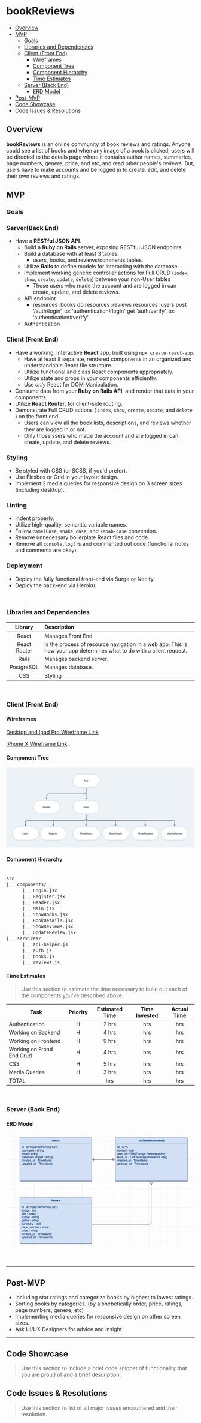 # bookReviews
- [Overview](#overview)
- [MVP](#mvp)
  - [Goals](#goals)
  - [Libraries and Dependencies](#libraries-and-dependencies)
  - [Client (Front End)](#client-front-end)
    - [Wireframes](#wireframes)
    - [Component Tree](#component-tree)
    - [Component Hierarchy](#component-hierarchy)
    - [Time Estimates](#time-estimates)
  - [Server (Back End)](#server-back-end)
    - [ERD Model](#erd-model)
- [Post-MVP](#post-mvp)
- [Code Showcase](#code-showcase)
- [Code Issues & Resolutions](#code-issues--resolutions)


## Overview

**bookReviews** is an online community of book reviews and ratings. Anyone could see a list of books and when any image of a book is clicked, users will be directed to the details page where it contains author names, summaries, page numbers, genere, price, and etc, and read other people's reviews. But, users have to make accounts and be logged in to create, edit, and delete their own reviews and ratings.

## MVP

### Goals

### Server(Back End)
- Have a **RESTful JSON API**.
  - Build a **Ruby on Rails** server, exposing RESTful JSON endpoints.
  - Build a database with at least 3 tables:
     - users, books, and reviews/comments tables.
  - Utilize **Rails** to define models for interacting with the database.
  - Implement working generic controller actions for Full CRUD (`index`, `show`, `create`, `update`, `delete`) between your non-User tables 
    - Those users who made the account and are logged in can create, update, and delete reviews.
  - API endpoint
    - resources :books do
    	resources :reviews
      resources :users 
      post ‘/auth/login’, to: 'authentication#login'
      get ‘auth/verify’, to: ‘authentication#verify’
  - Authentication 

### Client (Front End) <!-- omit in toc -->

- Have a working, interactive **React** app, built using `npx create-react-app`.
  - Have at least 8 separate, rendered components in an organized and understandable React file structure.
  - Utilize functional and class React components appropriately.
  - Utilize state and props in your components efficiently.
  - Use _only_ React for DOM Manipulation.
- Consume data from your **Ruby on Rails API**, and render that data in your components.
- Utilize **React Router**, for client-side routing.
- Demonstrate Full CRUD actions ( `index`, `show`, `create`, `update`, and `delete` ) on the front end.
    - Users can view all the book lists, descriptions, and reviews whether they are logged in or not.
    - Only those ssers who made the account and are logged in can create, update, and delete reviews.

### Styling

- Be styled with CSS (or SCSS, if you'd prefer).
- Use Flexbox or Grid in your layout design.
- Implement 2 media queries for responsive design on 3 screen sizes (including desktop).

### Linting 

- Indent properly.
- Utilize high-quality, semantic variable names.
- Follow `camelCase`, `snake_case`, and `kebab-case` convention.
- Remove unnecessary boilerplate React files and code.
- Remove all `console.log()`s and commented out code (functional notes and comments are okay).

### Deployment 

- Deploy the fully functional front-end via Surge or Netlify.
- Deploy the back-end via Heroku.

<br>

### Libraries and Dependencies

|     Library      | Description                                |
| :--------------: | :----------------------------------------- |
|      React       | Manages Front End |
|   React Router   | Is the process of resource navigation in a web app. This is how your app determines what to do with a client request. |
| Rails | Manages backend server. |
|     PostgreSQL   | Manages database. |
|  CSS             | Styling |

<br>

### Client (Front End)

#### Wireframes

[Desktop and Ipad Pro Wireframe Link](https://whimsical.com/8NiA4PHQBfYT525G9ReY36)

[iPhone X Wireframe Link](https://whimsical.com/5V6cjJic8foqnfYwQdPc75)

#### Component Tree
![Component Tree screenshot](https://github.com/kangja/bookReviews/blob/master/Component-Tree.png)


#### Component Hierarchy

``` structure

src
|__ components/
      |__ Login.jsx
      |__ Register.jsx
      |__ Header.jsx
      |__ Main.jsx
      |__ ShowBooks.jsx
      |__ BookDetails.jsx
      |__ ShowReviews.jsx 
      |__ UpdateReview.jsx
|__ services/
      |__ api-helper.js
      |__ auth.js
      |__ books.js
      |__ reviews.js

```

#### Time Estimates

> Use this section to estimate the time necessary to build out each of the components you've described above.

| Task                | Priority | Estimated Time | Time Invested | Actual Time |
| ------------------- | :------: | :------------: | :-----------: | :---------: |
| Authentication   |    H     |     2 hrs      |      hrs     |    hrs    |
| Working on Backend   |    H     |     4 hrs      |     hrs     |    hrs    |
| Working on Frontend   |    H     |     9 hrs      |     hrs     |    hrs    |
| Working on Frond End Crud   |    H     |     4 hrs      |     hrs     |    hrs    |
| CSS |     H     |     5 hrs      |     hrs     |    hrs      |
| Media Queries |    H     |     3 hrs      |     hrs     |    hrs      |
| TOTAL               |          |     hrs      |      hrs     |     hrs     |


<br>

### Server (Back End)

#### ERD Model
![ERD screenshot](https://github.com/kangja/bookReviews/blob/master/ERD.png)

<br>

***

## Post-MVP
- Including star ratings and categorize books by highest to lowest ratings.
- Sorting books by categories. (by alphebetically order, price, ratings, page numbers, genere, etc)
- Implementing media queries for responsive design on other screen sizes.
- Ask UI/UX Designers for advice and insight.

***

## Code Showcase

> Use this section to include a brief code snippet of functionality that you are proud of and a brief description.

## Code Issues & Resolutions

> Use this section to list of all major issues encountered and their resolution.
